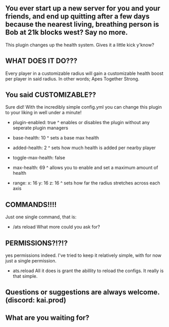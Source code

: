 You ever start up a new server for you and your friends, and end up quitting after a few days because the nearest living, breathing person is Bob at 21k blocks west?
Say no more.
-----------------------------------------------------------------------------------------------
This plugin changes up the health system. Gives it a little kick y'know?

WHAT DOES IT DO???
-----------------------------------------------------------------------------------------------

Every player in a customizable radius will gain a customizable health boost per player in said radius.
In other words; Apes Together Strong.

You said CUSTOMIZABLE??
-----------------------------------------------------------------------------------------------

Sure did! With the incredibly simple config.yml you can change this plugin to your liking in well under a minute!

- plugin-enabled: true
^ enables or disables the plugin without any seperate plugin managers

- base-health: 10
^ sets a base max health

- added-health: 2
^ sets how much health is added per nearby player

- toggle-max-health: false
- max-health: 69
^ allows you to enable and set a maximum amount of health

- range:
  x: 16
  y: 16
  z: 16
^ sets how far the radius stretches across each axis

COMMANDS!!!!
-----------------------------------------------------------------------------------------------
Just one single command, that is:
- /ats reload
What more could you ask for?

PERMISSIONS?!?!?
-----------------------------------------------------------------------------------------------

yes permissions indeed.
I've tried to keep it relatively simple, with for now just a single permission.
- ats.reload
All it does is grant the abillity to reload the configs. It really is that simple.

Questions or suggestions are always welcome. (discord: kai.prod)
-----------------------------------------------------------------------------------------------
What are you waiting for?
-----------------------------------------------------------------------------------------------
